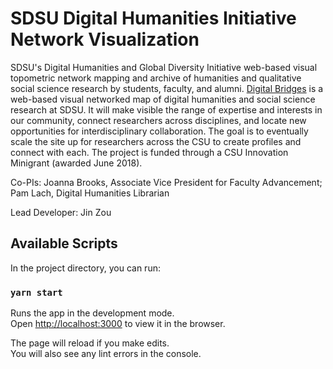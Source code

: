 # SDSU Digital Humanities Initiative Network Visualization

SDSU's Digital Humanities and Global Diversity Initiative web-based visual topometric network mapping and archive of humanities and qualitative social science research by students, faculty, and alumni. [Digital Bridges](https://digitalbridges.sdsu.edu) is a web-based visual networked map of digital humanities and social science research at SDSU. It will make visible the range of expertise and interests in our community, connect researchers across disciplines, and locate new opportunities for interdisciplinary collaboration. The goal is to eventually scale the site up for researchers across the CSU to create profiles and connect with each. The project is funded through a CSU Innovation Minigrant (awarded June 2018).

Co-PIs: Joanna Brooks, Associate Vice President for Faculty Advancement; Pam Lach, Digital Humanities Librarian

Lead Developer: Jin Zou

## Available Scripts

In the project directory, you can run:

### `yarn start`

Runs the app in the development mode.<br>
Open [http://localhost:3000](http://localhost:3000) to view it in the browser.

The page will reload if you make edits.<br>
You will also see any lint errors in the console.
